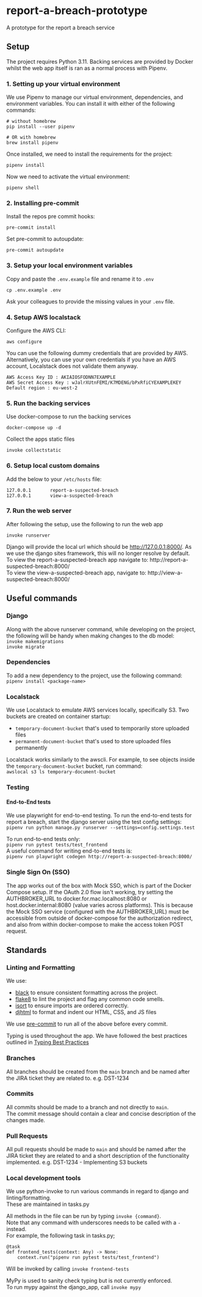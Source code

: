 # report-a-breach-prototype
A prototype for the report a breach service

## Setup
The project requires Python 3.11. Backing services are provided by Docker whilst the web app itself is ran as a normal process with Pipenv.

### 1. Setting up your virtual environment
We use Pipenv to manage our virtual environment, dependencies, and environment variables. You can install it with either of the following commands:
```
# without homebrew
pip install --user pipenv

# OR with homebrew
brew install pipenv
```
Once installed, we need to install the requirements for the project:
```
pipenv install
```
Now we need to activate the virtual environment:
```
pipenv shell
```

### 2. Installing pre-commit
Install the repos pre commit hooks:
```
pre-commit install
```
Set pre-commit to autoupdate:
```
pre-commit autoupdate
```


### 3. Setup your local environment variables
Copy and paste the `.env.example` file and rename it to `.env`
```
cp .env.example .env
```
Ask your colleagues to provide the missing values in your `.env` file.

### 4. Setup AWS localstack

Configure the AWS CLI:
```
aws configure
```

You can use the following dummy credentials that are provided by AWS. Alternatively, you can use your own credentials
if you have an AWS account, Localstack does not validate them anyway.
```
AWS Access Key ID : AKIAIOSFODNN7EXAMPLE
AWS Secret Access Key : wJalrXUtnFEMI/K7MDENG/bPxRfiCYEXAMPLEKEY
Default region : eu-west-2
```

### 5. Run the backing services
Use docker-compose to run the backing services
```
docker-compose up -d
```

Collect the apps static files

```
invoke collectstatic
```

### 6. Setup local custom domains
Add the below to your `/etc/hosts` file:
```
127.0.0.1       report-a-suspected-breach
127.0.0.1       view-a-suspected-breach
```

### 7. Run the web server
After following the setup, use the following to run the web app

`invoke runserver`

Django will provide the local url which should be http://127.0.0.1:8000/. As we use the django sites framework, this will no longer resolve by default. \
To view the report-a-suspected-breach app navigate to: http://report-a-suspected-breach:8000/ \
To view the view-a-suspected-breach app, navigate to: http://view-a-suspected-breach:8000/

## Useful commands
### Django
Along with the above runserver command, while developing on the project, \
the following will be handy when making changes to the db model:\
`invoke makemigrations`\
`invoke migrate`

### Dependencies
To add a new dependency to the project, use the following command:\
`pipenv install <package-name>`

### Localstack
We use Localstack to emulate AWS services locally, specifically S3. Two buckets are created on container startup:

- `temporary-document-bucket` that's used to temporarily store uploaded files
- `permanent-document-bucket` that's used to store uploaded files permanently

Localstack works similarly to the awscli. For example, to see objects inside the `temporary-document-bucket` bucket, run command:\
`awslocal s3 ls temporary-document-bucket`


### Testing

#### End-to-End tests
We use playwright for end-to-end testing.
To run the end-to-end tests for report a breach, start the django server using the test config settings:\
`pipenv run python manage.py runserver --settings=config.settings.test`

To run end-to-end tests only:\
`pipenv run pytest tests/test_frontend`\
A useful command for writing end-to-end tests is:\
`pipenv run playwright codegen http://report-a-suspected-breach:8000/`

### Single Sign On (SSO)
The app works out of the box with Mock SSO, which is part of the Docker Compose setup. If the OAuth 2.0 flow isn't working, try setting the AUTHBROKER_URL to docker.for.mac.localhost:8080 or host.docker.internal:8080 (value varies across platforms). This is because the Mock SSO service (configured with the AUTHBROKER_URL) must be accessible from outside of docker-compose for the authorization redirect, and also from within docker-compose to make the access token POST request.

## Standards
### Linting and Formatting
We use:
- [black](https://github.com/psf/black) to ensure consistent formatting across the project.
- [flake8](https://flake8.pycqa.org/en/latest/) to lint the project and flag any common code smells.
- [isort](https://pycqa.github.io/isort/) to ensure imports are ordered correctly.
- [djhtml](https://pypi.org/project/djhtml/) to format and indent our HTML, CSS, and JS files

We use [pre-commit](https://pre-commit.com/) to run all of the above before every commit.

Typing is used throughout the app. We have followed the best practices outlined in [Typing Best Practices](https://typing.readthedocs.io/en/latest/source/best_practices.html)

### Branches
All branches should be created from the `main` branch and be named after the JIRA ticket they are related to. e.g. DST-1234

### Commits
All commits should be made to a branch and not directly to `main`.\
The commit message should contain a clear and concise description of the changes made.

### Pull Requests
All pull requests should be made to `main` and should be named after the JIRA ticket they are related to and a short
description of the functionality implemented. e.g. DST-1234 - Implementing S3 buckets

### Local development tools
We use python-invoke to run various commands in regard to django and linting/formatting. \
These are maintained in tasks.py

All methods in the file can be run by typing `invoke {command}`.\
Note that any command with underscores needs to be called with a `-` instead. \
For example, the following task in tasks.py;
```
@task
def frontend_tests(context: Any) -> None:
    context.run("pipenv run pytest tests/test_frontend")
```
Will be invoked by calling `invoke frontend-tests`

MyPy is used to sanity check typing but is not currently enforced. \
To run mypy against the django_app, call `invoke mypy`
